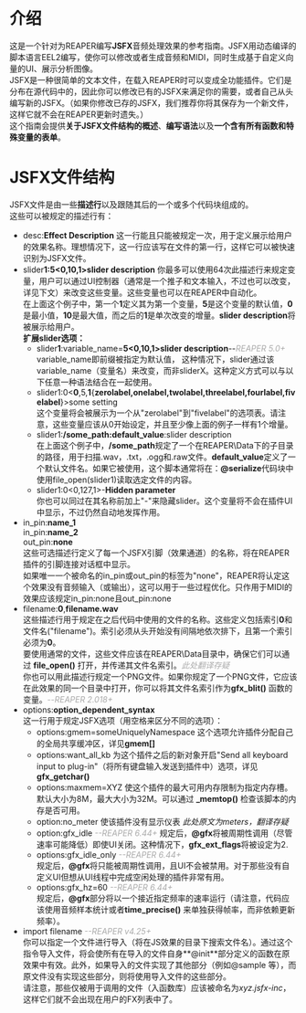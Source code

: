 # 介绍
这是一个针对为REAPER编写**JSFX**音频处理效果的参考指南。JSFX用动态编译的脚本语言EEL2编写，使你可以修改或者生成音频和MIDI，同时生成基于自定义向量的UI、展示分析图像。  
JSFX是一种很简单的文本文件，在载入REAPER时可以变成全功能插件。它们是分布在源代码中的，因此你可以修改已有的JSFX来满足你的需要，或者自己从头编写新的JSFX。（如果你修改已存的JSFX，我们推荐你将其保存为一个新文件，这样它就不会在REAPER更新时遗失。）  
这个指南会提供**关于JSFX文件结构的概述**、**编写语法**以及**一个含有所有函数和特殊变量的表单**。

# JSFX文件结构
JSFX文件是由一些**描述行**以及跟随其后的一个或多个代码块组成的。  
这些可以被规定的描述行有：
* desc:**Effect Description**
  这一行能且只能被规定一次，用于定义展示给用户的效果名称。理想情况下，这一行应该写在文件的第一行，这样它可以被快速识别为JSFX文件。    
* slider**1:5<0,10,1>slider description**
  你最多可以使用64次此描述行来规定变量，用户可以通过UI控制器（通常是一个推子和文本输入，不过也可以改变，详见下文）来改变这些变量。这些变量也可以在REAPER中自动化。  
  在上面这个例子中，第一个**1**定义其为第一个变量，**5**是这个变量的默认值，**0**是最小值，**10**是最大值，而之后的**1**是单次改变的增量。**slider description**将被展示给用户。  
  **扩展slider选项：**
  * slider**1**:variable_name=**5<0,10,1>slider description**--<font color=#aaaaaa>*REAPER 5.0+*</font>  
  variable_name即前缀被指定为默认值， 这种情况下，slider通过该variable_name（变量名）来改变，而非sliderX。这种定义方式可以与以下任意一种语法结合在一起使用。  
  * slider1:0<**0**,5,**1**{**zerolabel,onelabel,twolabel,threelabel,fourlabel,fivelabel**}>some setting  
  这个变量将会被展示为一个从"zerolabel"到"fivelabel"的选项表。请注意，这些变量应该从0开始设定，并且至少像上面的例子一样有1个增量。  
  * slider1:**/some_path:default_value**:slider description  
   在上面这个例子中，**/some_path**规定了一个在REAPER\Data下的子目录的路径，用于扫描.wav，.txt，.ogg和.raw文件。**default_value**定义了一个默认文件名。如果它被使用，这个脚本通常将在：**@serialize**代码块中使用file_open(slider1)读取选定文件的内容。
   * slider1:0<0,127,1>-**Hidden parameter**  
   你也可以同过在其名称前加上"-"来隐藏slider。这个变量将不会在插件UI中显示，不过仍然自动地发挥作用。 
* in_pin:**name_1**  
  in_pin:**name_2**  
  out_pin:**none**  
  这些可选描述行定义了每一个JSFX引脚（效果通道）的名称，将在REAPER插件的引脚连接对话框中显示。  
  如果唯一一个被命名的in_pin或out_pin的标签为"none"，REAPER将认定这个效果没有音频输入（或输出），这可以用于一些过程优化。只作用于MIDI的效果应该规定in_pin:none且out_pin:none  
* filename:**0**,**filename.wav**  
  这些描述行用于规定在之后代码中使用的文件的名称。这些定义包括索引**0**和文件名("filename")。索引必须从头开始没有间隔地依次排下，且第一个索引必须为**0**。  
  要使用通常的文件，这些文件应该在REAPER\Data目录中，确保它们可以通过
  **file_open()** 打开，并传递其文件名索引。<font color=#aaaaaa>*此处翻译存疑*</font>  
  你也可以用此描述行规定一个PNG文件。如果你规定了一个PNG文件，它应该在此效果的同一个目录中打开，你可以将其文件名索引作为**gfx_blit()** 函数的变量。<font color=#aaaaaa>*--REAPER 2.018+*</font>    
* options:**option_dependent_syntax**  
  这一行用于规定JSFX选项（用空格来区分不同的选项）：
  * options:gmem=someUniquelyNamespace
  这个选项允许插件分配自己的全局共享缓冲区，详见**gmem[]**   
  * options:want_all_kb
  为这个插件之后的新对象开启"Send all keyboard input to plug-in"（将所有键盘输入发送到插件中）选项，详见**gfx_getchar()**   
  * options:maxmem=XYZ
  使这个插件的最大可用内存限制为指定内存槽。默认大小为8M，最大大小为32M。可以通过 **_memtop()** 检查该脚本的内存是否可用。
  * option:no_meter
  使该插件没有显示仪表 *此处原文为meters，翻译存疑*   
  * option:gfx_idle <font color=#aaaaaa>*--REAPER 6.44+*</font>
  规定后，**@gfx**将被周期性调用（尽管速率可能降低）即使UI关闭。这种情况下，**gfx_ext_flags**将被设定为2.
  * options:gfx_idle_only <font color=#aaaaaa>*--REAPER 6.44+*</font>  
  规定后，**@gfx**将只能被周期性调用，且UI不会被禁用。对于那些没有自定义UI但想从UI线程中完成空闲处理的插件非常有用。 
  * options:gfx_hz=60 <font color=#aaaaaa>*--REAPER 6.44+*</font>  
  规定后，**@gfx**部分将以一个接近指定频率的速率运行（请注意，代码应该使用音频样本统计或者**time_precise()** 来单独获得帧率，而非依赖更新频率）。  
* import filename <font color=#aaaaaa>*--REAPER v4.25+*</font>   
  你可以指定一个文件进行导入（将在JS效果的目录下搜索文件名）。通过这个指令导入文件，将会使所有在导入的文件自身**@init**部分定义的函数在原效果中有效。此外，如果导入的文件实现了其他部分（例如@sample 等），而原文件没有实现这些部分，则将使用导入文件的这些部分。   
  请注意，那些仅被用于调用的文件（入函数库）应该被命名为*xyz.jsfx-inc*，这样它们就不会出现在用户的FX列表中了。